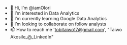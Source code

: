 - 👋 Hi, I’m @iamOlori
- 👀 I’m interested in Data Analytics
- 🌱 I’m currently learning Google Data Analytics
- 💞️ I’m looking to collaborate on follow analysts
- 📫 How to reach me 'tobitaiwo17@gmail.com', "Taiwo Akosile_@_LinkedIn"

<!---
iamOlori/iamOlori is a ✨ special ✨ repository because its `README.md` (this file) appears on your GitHub profile.
You can click the Preview link to take a look at your changes.
--->
